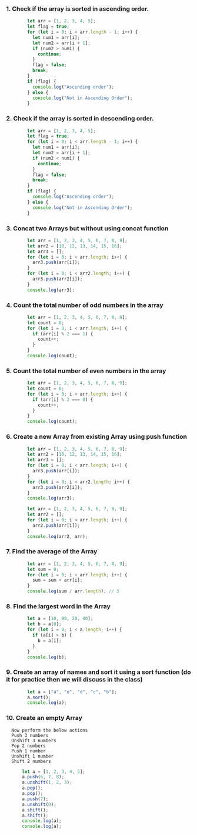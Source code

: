  ### 1. Check if the array is sorted in ascending order.
```javascript
        let arr = [1, 2, 3, 4, 5];
        let flag = true;
        for (let i = 0; i < arr.length - 1; i++) {
          let num1 = arr[i];
          let num2 = arr[i + 1];
          if (num2 > num1) {
            continue;
          }
          flag = false;
          break;
        }
        if (flag) {
          console.log("Ascending order");
        } else {
          console.log("Not in Ascending Order");
        }
```
   ### 2. Check if the array is sorted in descending order.
```javascript
        let arr = [1, 2, 3, 4, 5];
        let flag = true;
        for (let i = 0; i < arr.length - 1; i++) {
          let num1 = arr[i];
          let num2 = arr[i + 1];
          if (num2 < num1) {
            continue;
          }
          flag = false;
          break;
        }
        if (flag) {
          console.log("Ascending order");
        } else {
          console.log("Not in Ascending Order");
        }
```
 ###   3. Concat two Arrays but without using concat function
```javascript
        let arr = [1, 2, 3, 4, 5, 6, 7, 8, 9];
        let arr2 = [10, 12, 13, 14, 15, 16];
        let arr3 = [];
        for (let i = 0; i < arr.length; i++) {
          arr3.push(arr[i]);
        }
        for (let i = 0; i < arr2.length; i++) {
          arr3.push(arr2[i]);
        }
        console.log(arr3);
```
 ###   4. Count the total number of odd numbers in the array
```javascript
        let arr = [1, 2, 3, 4, 5, 6, 7, 8, 9];
        let count = 0;
        for (let i = 0; i < arr.length; i++) {
          if (arr[i] % 2 === 1) {
            count++;
          }
        }
        console.log(count);
```
  ###   5. Count the total number of even numbers in the array
```javascript
        let arr = [1, 2, 3, 4, 5, 6, 7, 8, 9];
        let count = 0;
        for (let i = 0; i < arr.length; i++) {
          if (arr[i] % 2 === 0) {
            count++;
          }
        }
        console.log(count);
```
  ### 6. Create a new Array from existing Array using push function
```javascript
        let arr = [1, 2, 3, 4, 5, 6, 7, 8, 9];
        let arr2 = [10, 12, 13, 14, 15, 16];
        let arr3 = [];
        for (let i = 0; i < arr.length; i++) {
          arr3.push(arr[i]);
        }
        for (let i = 0; i < arr2.length; i++) {
          arr3.push(arr2[i]);
        }
        console.log(arr3);

        let arr = [1, 2, 3, 4, 5, 6, 7, 8, 9];
        let arr2 = [];
        for (let i = 0; i < arr.length; i++) {
          arr2.push(arr[i]);
        }
        console.log(arr2, arr);
```
   ###   7. Find the average of the Array
```javascript
        let arr = [1, 2, 3, 4, 5, 6, 7, 8, 9];
        let sum = 0;
        for (let i = 0; i < arr.length; i++) {
          sum = sum + arr[i];
        }
        console.log(sum / arr.length); // 5
```
  ###    8. Find the largest word in the Array
```javascript
        let a = [10, 90, 20, 40];
        let b = a[0];
        for (let i = 0; i < a.length; i++) {
          if (a[i] > b) {
            b = a[i];
          }
        }
        console.log(b);
```
   ###    9. Create an array of names and sort it using a sort function (do it for practice then we will discuss in the class)
```javascript
        let a = ["a", "e", "d", "c", "b"];
        a.sort();
        console.log(a);
```
  ### 10. Create an empty Array
      Now perform the below actions
      Push 3 numbers
      Unshift 3 numbers
      Pop 2 numbers
      Push 1 number
      Unshift 1 number
      Shift 2 numbers
```javascript
      let a = [1, 2, 3, 4, 5];
      a.push(6, 7, 8);
      a.unshift(1, 2, 3);
      a.pop();
      a.pop();
      a.push(7);
      a.unshift(0);
      a.shift();
      a.shift();
      console.log(a);  
      console.log(a);
```
